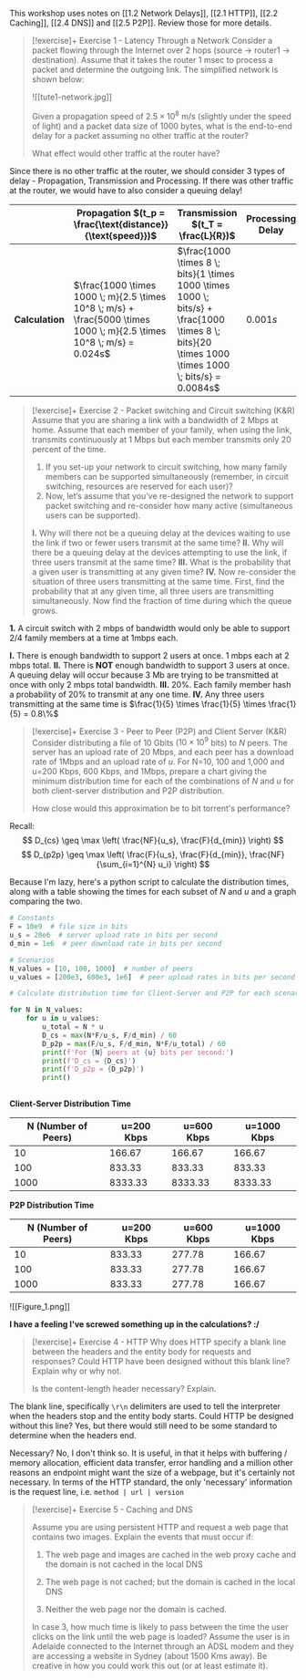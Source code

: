 This workshop uses notes on [[1.2 Network Delays]], [[2.1 HTTP]], [[2.2 Caching]], [[2.4 DNS]] and [[2.5 P2P]]. Review those for more details.

> [!exercise]+ Exercise 1 - Latency Through a Network
> Consider a packet flowing through the Internet over 2 hops (source -> router1 -> destination). Assume that it takes the router 1 msec to process a packet and determine the outgoing link. The simplified network is shown below:
> 
> ![[tute1-network.jpg]]
> 
> Given a propagation speed of $2.5 \times 10^8$ m/s (slightly under the speed of light) and a packet data size of 1000 bytes, what is the end-to-end delay for a packet assuming no other traffic at the router?
> 
> What effect would other traffic at the router have?

Since there is no other traffic at the router, we should consider 3 types of delay - Propagation, Transmission and Processing. If there was other traffic at the router, we would have to also consider a queuing delay!

|                 | **Propagation $(t_p = \frac{\text{distance}}{\text{speed}})$**                                                         | **Transmission $(t_T = \frac{L}{R})$**                                                                                                             | **Processing Delay** | **Total** |
| --------------- | ---------------------------------------------------------------------------------------------------------------------- | -------------------------------------------------------------------------------------------------------------------------------------------------- | -------------------- | --------- |
| **Calculation** | $\frac{1000 \times 1000 \; m}{2.5 \times 10^8 \; m/s} + \frac{5000 \times 1000 \; m}{2.5 \times 10^8 \; m/s} = 0.024s$ | $\frac{1000 \times 8 \; bits}{1 \times 1000 \times 1000 \; bits/s} + \frac{1000 \times 8 \; bits}{20 \times 1000 \times 1000 \; bits/s} = 0.0084s$ | $0.001s$             | $0.034s$  |


> [!exercise]+ Exercise 2 - Packet switching and Circuit switching (K&R)
> Assume that you are sharing a link with a bandwidth of 2 Mbps at home. Assume that each member of your family, when using the link, transmits continuously at 1 Mbps but each member transmits only 20 percent of the time.
> 
> 1. If you set-up your network to circuit switching, how many family members can be supported simultaneously (remember, in circuit switching, resources are reserved for each user)?
> 2. Now, let’s assume that you’ve re-designed the network to support packet switching and re-consider how many active (simultaneous users can be supported).
> 
> **I.** Why will there not be a queuing delay at the devices waiting to use the link if two or fewer users transmit at the same time?
> **II.** Why will there be a queuing delay at the devices attempting to use the link, if three users transmit at the same time?
> **III.** What is the probability that a given user is transmitting at any given time?
> **IV.** Now re-consider the situation of three users transmitting at the same time. First, find the probability that at any given time, all three users are transmitting simultaneously. Now find the fraction of time during which the queue grows.

**1.** A circuit switch with 2 mbps of bandwidth would only be able to support 2/4 family members at a time at 1mbps each. 

**I.** There is enough bandwidth to support 2 users at once. 1 mbps each at 2 mbps total. 
**II.** There is **NOT** enough bandwidth to support 3 users at once. A queuing delay will occur because 3 Mb are trying to be transmitted at once with only 2 mbps total bandwidth. 
**III.** 20%. Each family member hash a probability of 20% to transmit at any one time. 
**IV.** Any three users transmitting at the same time is $\frac{1}{5} \times \frac{1}{5} \times \frac{1}{5} = 0.8\%$ 


> [!exercise]+ Exercise 3 - Peer to Peer (P2P) and Client Server (K&R)
> Consider distributing a file of 10 Gbits ($10 \times 10^9$ bits) to _N_ peers. The server has an upload rate of 20 Mbps, and each peer has a download rate of 1Mbps and an upload rate of _u_. For N=10, 100 and 1,000 and u=200 Kbps, 600 Kbps, and 1Mbps, prepare a chart giving the minimum distribution time for each of the combinations of _N_ and _u_ for both client-server distribution and P2P distribution.
> 
> How close would this approximation be to bit torrent's performance?

Recall: 
$$
D_{cs} \geq \max \left( \frac{NF}{u_s}, \frac{F}{d_{min}} \right)
$$
$$
D_{p2p} \geq \max \left( \frac{F}{u_s}, \frac{F}{d_{min}}, \frac{NF}{\sum_{i=1}^{N} u_i} \right)
$$

Because I'm lazy, here's a python script to calculate the distribution times, along with a table showing the times for each subset of $N$ and $u$ and a graph comparing the two.

```python
# Constants
F = 10e9  # file size in bits
u_s = 20e6  # server upload rate in bits per second
d_min = 1e6  # peer download rate in bits per second

# Scenarios
N_values = [10, 100, 1000]  # number of peers
u_values = [200e3, 600e3, 1e6]  # peer upload rates in bits per second

# Calculate distribution time for Client-Server and P2P for each scenario

for N in N_values:
    for u in u_values:
        u_total = N * u
        D_cs = max(N*F/u_s, F/d_min) / 60
        D_p2p = max(F/u_s, F/d_min, N*F/u_total) / 60
        print(f'For {N} peers at {u} bits per second:')
        print(f'D_cs = {D_cs}')
        print(f'D_p2p = {D_p2p}')
        print() 
		
```

**Client-Server Distribution Time**

| N (Number of Peers) | u=200 Kbps | u=600 Kbps | u=1000 Kbps |
|---------------------|------------|------------|-------------|
| 10                  | 166.67     | 166.67     | 166.67      |
| 100                 | 833.33     | 833.33     | 833.33      |
| 1000                | 8333.33    | 8333.33    | 8333.33     |

**P2P Distribution Time**

| N (Number of Peers) | u=200 Kbps | u=600 Kbps | u=1000 Kbps |
|---------------------|------------|------------|-------------|
| 10                  | 833.33     | 277.78     | 166.67      |
| 100                 | 833.33     | 277.78     | 166.67      |
| 1000                | 833.33     | 277.78     | 166.67      |
![[Figure_1.png]]

**I have a feeling I've screwed something up in the calculations? :/**


> [!exercise]+ Exercise 4 - HTTP
> Why does HTTP specify a blank line between the headers and the entity body for requests and responses? Could HTTP have been designed without this blank line? Explain why or why not.
> 
> Is the content-length header necessary? Explain.

The blank line, specifically `\r\n` delimiters are used to tell the interpreter when the headers stop and the entity body starts.  Could HTTP be designed without this line? Yes, but there would still need to be some standard to determine when the headers end. 

Necessary? No, I don't think so. It is useful, in that it helps with buffering / memory allocation, efficient data transfer, error handling and a million other reasons an endpoint might want the size of a webpage, but it's certainly not necessary. In terms of the HTTP standard, the only 'necessary' information is the request line, i.e. `method | url | version`


> [!exercise]+ Exercise 5 - Caching and DNS
>
> Assume you are using persistent HTTP and request a web page that contains two images. Explain the events that must occur if:
>
> 1. The web page and images are cached in the web proxy cache and the domain is not cached in the local DNS
>
> 2. The web page is not cached; but the domain is cached in the local DNS
>
> 3. Neither the web page nor the domain is cached.
>
> In case 3, how much time is likely to pass between the time the user clicks on the link until the web page is loaded? Assume the user is in Adelaide connected to the Internet through an ADSL modem and they are accessing a website in Sydney (about 1500 Kms away). Be creative in how you could work this out (or at least estimate it).
